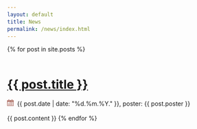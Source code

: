 ```yaml
---
layout: default
title: News
permalink: /news/index.html
---
```





<div class="newsentries">

  {% for post in site.posts %}
  <a href="{{ post.url }}">
    <br/>
    <br/>
    <h1 class="newstitle">
      {{ post.title }}
    </h1>
  </a>
  <div class="newsinfo">
    <img width="15" height="15" src="/resources/images/calendar.png"/>&nbsp; {{ post.date | date: "%d.%m.%Y." }}, poster: {{ post.poster }}
  </div>
  <br/>
  {{ post.content }}
  {% endfor %}
  
</div>






